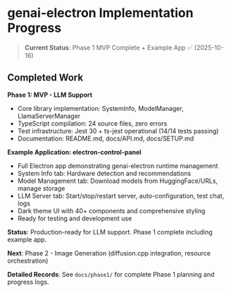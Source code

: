 # genai-electron Implementation Progress

> **Current Status**: Phase 1 MVP Complete + Example App ✅ (2025-10-16)

## Completed Work

**Phase 1: MVP - LLM Support**
- Core library implementation: SystemInfo, ModelManager, LlamaServerManager
- TypeScript compilation: 24 source files, zero errors
- Test infrastructure: Jest 30 + ts-jest operational (14/14 tests passing)
- Documentation: README.md, docs/API.md, docs/SETUP.md

**Example Application: electron-control-panel**
- Full Electron app demonstrating genai-electron runtime management
- System Info tab: Hardware detection and recommendations
- Model Management tab: Download models from HuggingFace/URLs, manage storage
- LLM Server tab: Start/stop/restart server, auto-configuration, test chat, logs
- Dark theme UI with 40+ components and comprehensive styling
- Ready for testing and development use

**Status**: Production-ready for LLM support. Phase 1 complete including example app.

**Next**: Phase 2 - Image Generation (diffusion.cpp integration, resource orchestration)

**Detailed Records**: See `docs/phase1/` for complete Phase 1 planning and progress logs.
